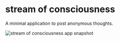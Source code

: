# stream of consciousness

A minimal application to post anonymous thoughts.

![stream of consciousness app snapshot](http://g.recordit.co/hDwCGK28h0.gif)


